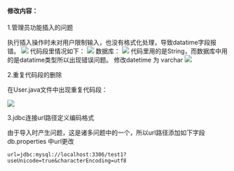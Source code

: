 #### 修改内容：

1.管理员功能插入的问题

执行插入操作时未对用户限制输入，也没有格式化处理，导致datatime字段报错。
![](https://img2020.cnblogs.com/blog/1474762/202003/1474762-20200325220755168-137796414.png)
代码段里情况如下：
![](https://img2020.cnblogs.com/blog/1474762/202003/1474762-20200325222026875-326472506.png)
数据库：
![](https://img2020.cnblogs.com/blog/1474762/202003/1474762-20200325222525828-1038450822.png)
代码里用的是String，而数据库中用的是datatime类型所以出现错误问题。
修改datetime 为 varchar
![](https://img2020.cnblogs.com/blog/1474762/202003/1474762-20200325220144335-2069264250.png)

2.重复代码段的删除

在User.java文件中出现重复代码段：

![](https://img2020.cnblogs.com/blog/1474762/202003/1474762-20200325224809152-113115225.png)


3.jdbc连接url路径定义编码格式

由于导入时产生问题，这是诸多问题中的一个，所以url路径添加如下字段
db.properties 中url更改
```
url=jdbc:mysql://localhost:3306/test1?useUnicode=true&characterEncoding=utf8
```